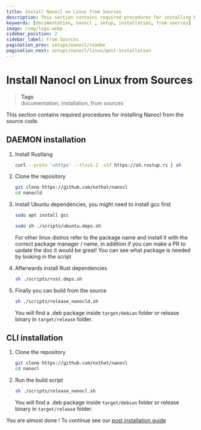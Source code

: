 ```yaml
---
title: Install Nanocl on Linux from Sources
description: This section contains required procedures for installing Nanocl from the source code.
keywords: [documentation, nanocl , setup, installation, from sources]
image: /img/logo.webp
sidebar_position: 2
sidebar_label: From Sources
pagination_prev: setups/nanocl/readme
pagination_next: setups/nanocl/linux/post-installation
---
```


# Install Nanocl on Linux from Sources

> **Tags** <br />
> documentation, installation, from sources

This section contains required procedures for installing Nanocl from the source code.

## DAEMON installation

1.  Install Rustlang

    ```sh
    curl --proto '=https' --tlsv1.2 -sSf https://sh.rustup.rs | sh
    ```

2.  Clone the repository

    ```sh
    git clone https://github.com/nxthat/nanocl
    cd nanocld
    ```

3.  Install Ubuntu dependencies, you might need to install gcc first

    ```sh
    sudo apt install gcc
    ```

    ```sh
    sudo sh ./scripts/ubuntu.deps.sh
    ```

    For other linux distros refer to the package name and install it with the
    correct package manager / name, in addition if you can make a PR to update the doc it
    would be great! You can see what package is needed by looking in the script


4.  Afterwards install Rust dependencies
   
    ```sh
    sh ./scripts/rust.deps.sh
    ```

5.  Finally you can build from the source

    ```sh
    sh ./scripts/release_nanocld.sh
    ```

    You will find a .deb package inside `target/debian` folder or release binary in
    `target/release` folder.

## CLI installation

1.  Clone the repository 

    ```sh
    git clone https://github.com/nxthat/nanocl
    cd nanocl
    ```

2.  Run the build script

    ```sh
    sh ./scripts/release_nanocl.sh
    ```

    You will find a .deb package inside `target/debian` folder or release binary in
    `target/release` folder.

You are almost done !
To continue see our [post installation guide](/docs/setups/nanocl/linux/post-installation.md)
